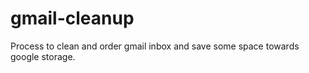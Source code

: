 # gmail-cleanup
Process to clean and  order gmail inbox and save some space towards google storage.
